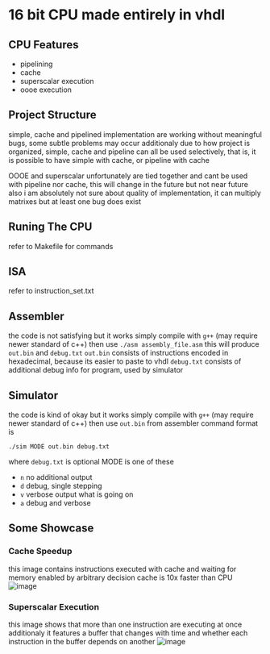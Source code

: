 # 16 bit CPU made entirely in vhdl 

## CPU Features
- pipelining
- cache
- superscalar execution
- oooe execution 

## Project Structure
simple, cache and pipelined implementation are working without meaningful bugs, some subtle problems may occur
additionaly due to how project is organized, simple, cache and pipeline can all be used selectively, that is, it is possible to have simple with cache, or pipeline with cache

OOOE and superscalar unfortunately are tied together and cant be used with pipeline nor cache, this will change in the future but not near future
also i am absolutely not sure about quality of implementation, it can multiply matrixes but at least one bug does exist 

## Runing The CPU
refer to Makefile for commands

## ISA
refer to instruction_set.txt

## Assembler
the code is not satisfying but it works 
simply compile with `g++` (may require newer standard of c++)
then use `./asm assembly_file.asm` 
this will produce `out.bin` and `debug.txt` 
`out.bin` consists of instructions encoded in hexadecimal, because its easier to paste to vhdl
`debug.txt` consists of additional debug info for program, used by simulator

## Simulator
the code is kind of okay but it works 
simply compile with `g++` (may require newer standard of c++)
then use `out.bin` from assembler
command format is 
```
./sim MODE out.bin debug.txt
```
where `debug.txt` is optional
MODE is one of these
- `n` no additional output
- `d` debug, single stepping
- `v` verbose output what is going on
- `a` debug and verbose

## Some Showcase

### Cache Speedup
this image contains instructions executed with cache and waiting for memory enabled
by arbitrary decision cache is 10x faster than CPU
![image](https://github.com/sarvl/16bit_cpu/assets/95301979/ed061dde-7528-46f1-8f3b-18533318eef4)


### Superscalar Execution
this image shows that more than one instruction are executing at once
additionaly it features a buffer that changes with time and whether each instruction in the buffer depends on another
![image](https://github.com/sarvl/16bit_cpu/assets/95301979/53f97dfb-ae1e-4899-b839-0e625e2093d5)


